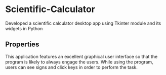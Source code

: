 # Scientific-Calculator
Developed a scientific calculator desktop app using Tkinter module and its widgets in Python

## Properties
This application features an excellent graphical user interface so that the program is likely to always engage the users.
While using the program, users can see signs and click keys in order to perform the task.

